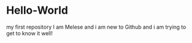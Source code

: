 # Hello-World
my first repository
I am Melese and i am new to Github and i am trying to get to know it well!
